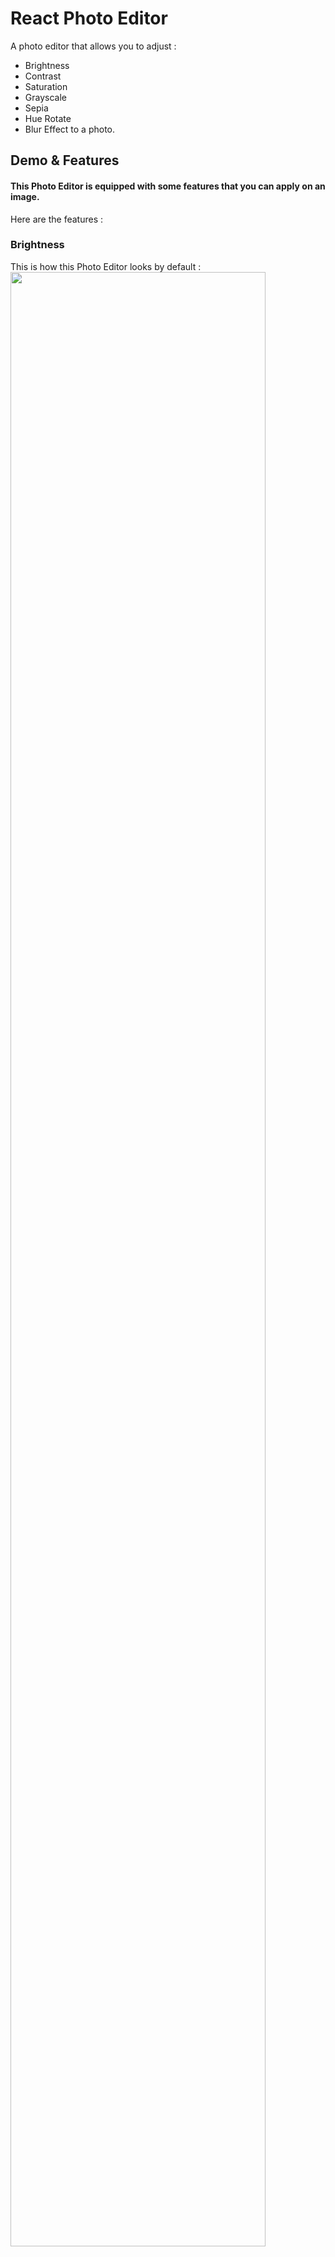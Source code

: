 # React Photo Editor

A photo editor that allows you to adjust :<br>
- Brightness
- Contrast
- Saturation
- Grayscale
- Sepia
- Hue Rotate
- Blur Effect
to a photo.

## Demo & Features

<h4>This Photo Editor is equipped with some features that you can apply on an image.</h4>
Here are the features :

### Brightness
This is how this Photo Editor looks by default :
<img src="https://raw.githubusercontent.com/kevinadhiguna/react-photo-editor/master/demo/1.brightness.png" width="90%"></img> <br><br>
You can decrease brightness : <br><br>
<img src="https://raw.githubusercontent.com/kevinadhiguna/react-photo-editor/master/demo/1a.brightness-down.png" width="90%"></img> <br><br>
On the other hand, increasing brightness is possible as well : <br><br>
<img src="https://raw.githubusercontent.com/kevinadhiguna/react-photo-editor/master/demo/1b.brightness-up.png" width="90%"></img>

### Contrast
Default look :
<img src="https://raw.githubusercontent.com/kevinadhiguna/react-photo-editor/master/demo/2.contrast.png" width="90%"></img> <br><br>
You can adjust as you want : <br><br>
<img src="https://raw.githubusercontent.com/kevinadhiguna/react-photo-editor/master/demo/2a.contrast-down.png" width="90%"></img> <br><br>
On the contrary, this app allows you to add contrast : <br><br>
<img src="https://raw.githubusercontent.com/kevinadhiguna/react-photo-editor/master/demo/2b.contrast-up.png" width="90%"></img>

### Saturation
This is how an image looks normally :
<img src="https://raw.githubusercontent.com/kevinadhiguna/react-photo-editor/master/demo/3.saturation.png" width="90%"></img> <br><br>
You are allowed to reduce saturation of an image  : <br><br>
<img src="https://raw.githubusercontent.com/kevinadhiguna/react-photo-editor/master/demo/3a.saturation-down.png" width="90%"></img> <br><br>
Adding saturation is now possible using this Photo Editor : <br><br>
<img src="https://raw.githubusercontent.com/kevinadhiguna/react-photo-editor/master/demo/3b.saturation-up.png" width="90%"></img>

hamburger-menu-overlay

Hamburger Menu Overlay is a website in which menu on the left of the page has an animation like a Hamburger. (Obviously not a website that contains a menu lis
### Grayscale
Before adding grayscale effect :
<img src="https://raw.githubusercontent.com/kevinadhiguna/react-photo-editor/master/demo/4.grayscale.png" width="90%"></img> <br><br>
Love a classic image? Rising graysale might be the effect that you would love : <br><br>
<img src="https://raw.githubusercontent.com/kevinadhiguna/react-photo-editor/master/demo/4a.grayscale-up.png" width="90%"></img>

### Sepia
Without Sepia effect :
<img src="https://raw.githubusercontent.com/kevinadhiguna/react-photo-editor/master/demo/5.sepia.png" width="90%"></img> <br><br>
Escalating sepia to see the effect that you might be interested : <br><br>
<img src="https://raw.githubusercontent.com/kevinadhiguna/react-photo-editor/master/demo/5a.sepia-up.png" width="90%"></img>

### Hue Rotate
Have not ever heard of Hue Rotate effect? Well, this is a normal image  :
<img src="https://raw.githubusercontent.com/kevinadhiguna/react-photo-editor/master/demo/6.hue-rotate.png" width="90%"></img> <br><br>
Adding Hue Rotate effect : <br><br>
<img src="https://raw.githubusercontent.com/kevinadhiguna/react-photo-editor/master/demo/6a.hue-rotate-up.png" width="90%"></img>

### Blur
This might the effect that you are most familiar with. Well here is the default look :
<img src="https://raw.githubusercontent.com/kevinadhiguna/react-photo-editor/master/demo/7.blur.png" width="90%"></img> <br><br>
Adding blur effect to make an image look classy : <br><br>
<img src="https://raw.githubusercontent.com/kevinadhiguna/react-photo-editor/master/demo/7a.blur-up.png" width="90%"></img>

## How to Run :

In the project directory, you can :

1) Install dependencies :
### `yarn`

2) Run Photo Editor on your browser :
### `yarn start`

Open [http://localhost:3000](http://localhost:3000) to view it in the browser.

The page will reload if you make edits.<br />
You will also see any lint errors in the console.

## Reference

- [How To Build A Photo Editor With React And CSS Filters - Web Dev Simplified](https://youtu.be/J243ncoInNE)

[![Visits Badge](https://badges.pufler.dev/visits/kevinadhiguna/react-photo-editor)](https://github.com/kevinadhiguna)
